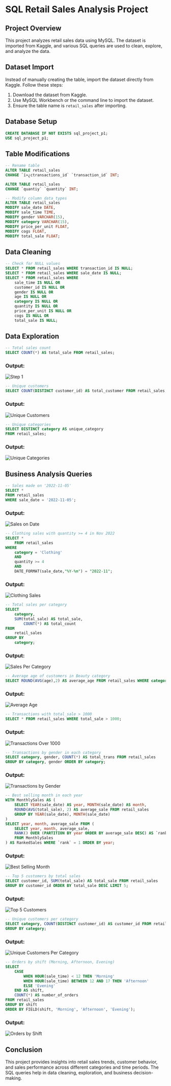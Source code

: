 # SQL Retail Sales Analysis Project

## Project Overview

This project analyzes retail sales data using MySQL. The dataset is imported from Kaggle, and various SQL queries are used to clean, explore, and analyze the data.

## Dataset Import

Instead of manually creating the table, import the dataset directly from Kaggle. Follow these steps:

1. Download the dataset from Kaggle.
2. Use MySQL Workbench or the command line to import the dataset.
3. Ensure the table name is `retail_sales` after importing.

## Database Setup

```sql
CREATE DATABASE IF NOT EXISTS sql_project_p1;
USE sql_project_p1;
```

## Table Modifications

```sql
-- Rename table
ALTER TABLE retail_sales
CHANGE `ï»¿ctransactions_id` `transaction_id` INT;

ALTER TABLE retail_sales
CHANGE `quantiy` `quantity` INT;

-- Modify column data types
ALTER TABLE retail_sales
MODIFY sale_date DATE,
MODIFY sale_time TIME,
MODIFY gender VARCHAR(15),
MODIFY category VARCHAR(15),
MODIFY price_per_unit FLOAT,
MODIFY cogs FLOAT,
MODIFY total_sale FLOAT;
```

## Data Cleaning

```sql
-- Check for NULL values
SELECT * FROM retail_sales WHERE transaction_id IS NULL;
SELECT * FROM retail_sales WHERE sale_date IS NULL;
SELECT * FROM retail_sales WHERE
    sale_time IS NULL OR
    customer_id IS NULL OR
    gender IS NULL OR
    age IS NULL OR
    category IS NULL OR
    quantity IS NULL OR
    price_per_unit IS NULL OR
    cogs IS NULL OR
    total_sale IS NULL;
```

## Data Exploration

```sql
-- Total sales count
SELECT COUNT(*) AS total_sale FROM retail_sales;
```

### Output:
![Step 1](https://github.com/mansi306/Mysql_retail_sale_Project_1/blob/main/Mysql_retail_sale_Project_1/screenshots/s1.png)

```sql
-- Unique customers
SELECT COUNT(DISTINCT customer_id) AS total_customer FROM retail_sales;

```

### Output:
![Unique Customers](https://raw.githubusercontent.com/mansi306/Mysql_retail_sale_Project_1/refs/heads/main/Mysql_retail_sale_Project_1/screenshots/s2.png)

```sql
-- Unique categories
SELECT DISTINCT category AS unique_category
FROM retail_sales;

```

### Output:
![Unique Categories](https://raw.githubusercontent.com/mansi306/Mysql_retail_sale_Project_1/refs/heads/main/Mysql_retail_sale_Project_1/screenshots/s3.png)

## Business Analysis Queries

```sql
-- Sales made on '2022-11-05'
SELECT *
FROM retail_sales
WHERE sale_date = '2022-11-05';

```

### Output:
![Sales on Date](https://raw.githubusercontent.com/mansi306/Mysql_retail_sale_Project_1/refs/heads/main/Mysql_retail_sale_Project_1/screenshots/s4.png)
```sql
-- Clothing sales with quantity >= 4 in Nov 2022
SELECT * 
	FROM retail_sales
WHERE 
	category = 'Clothing'
	AND 
	quantity >= 4
	AND 
	DATE_FORMAT(sale_date,"%Y-%m") = "2022-11";
```

### Output:
![Clothing Sales](https://raw.githubusercontent.com/mansi306/Mysql_retail_sale_Project_1/refs/heads/main/Mysql_retail_sale_Project_1/screenshots/s5.png)

```sql
-- Total sales per category
SELECT 
	category,
	SUM(total_sale) AS total_sale, 
       	COUNT(*) AS total_count
FROM
	retail_sales
GROUP BY 
	category;

```

### Output:
![Sales Per Category](https://raw.githubusercontent.com/mansi306/Mysql_retail_sale_Project_1/refs/heads/main/Mysql_retail_sale_Project_1/screenshots/s6.png)
```sql
-- Average age of customers in Beauty category
SELECT ROUND(AVG(age),2) AS average_age FROM retail_sales WHERE category = 'Beauty';
```

### Output:
![Average Age](https://raw.githubusercontent.com/mansi306/Mysql_retail_sale_Project_1/main/screenshots/s8.png)

```sql
-- Transactions with total_sale > 1000
SELECT * FROM retail_sales WHERE total_sale > 1000;
```

### Output:
![Transactions Over 1000](https://raw.githubusercontent.com/mansi306/Mysql_retail_sale_Project_1/main/screenshots/s9.png)

```sql
-- Transactions by gender in each category
SELECT category, gender, COUNT(*) AS total_trans FROM retail_sales
GROUP BY category, gender ORDER BY category;
```

### Output:
![Transactions by Gender](https://raw.githubusercontent.com/mansi306/Mysql_retail_sale_Project_1/main/screenshots/s10.png)

```sql
-- Best selling month in each year
WITH MonthlySales AS (
    SELECT YEAR(sale_date) AS year, MONTH(sale_date) AS month,
    ROUND(AVG(total_sale), 2) AS average_sale FROM retail_sales
    GROUP BY YEAR(sale_date), MONTH(sale_date)
)
SELECT year, month, average_sale FROM (
    SELECT year, month, average_sale,
    RANK() OVER (PARTITION BY year ORDER BY average_sale DESC) AS `rank`
    FROM MonthlySales
) AS RankedSales WHERE `rank` = 1 ORDER BY year;
```

### Output:
![Best Selling Month](https://raw.githubusercontent.com/mansi306/Mysql_retail_sale_Project_1/main/screenshots/s11.png)

```sql
-- Top 5 customers by total sales
SELECT customer_id, SUM(total_sale) AS total_sale FROM retail_sales
GROUP BY customer_id ORDER BY total_sale DESC LIMIT 5;
```

### Output:
![Top 5 Customers](https://raw.githubusercontent.com/mansi306/Mysql_retail_sale_Project_1/main/screenshots/s12.png)

```sql
-- Unique customers per category
SELECT category, COUNT(DISTINCT customer_id) AS customer_id FROM retail_sales
GROUP BY category;
```

### Output:
![Unique Customers Per Category](https://raw.githubusercontent.com/mansi306/Mysql_retail_sale_Project_1/main/screenshots/s13.png)

```sql
-- Orders by shift (Morning, Afternoon, Evening)
SELECT
    CASE
        WHEN HOUR(sale_time) < 12 THEN 'Morning'
        WHEN HOUR(sale_time) BETWEEN 12 AND 17 THEN 'Afternoon'
        ELSE 'Evening'
    END AS shift,
    COUNT(*) AS number_of_orders
FROM retail_sales
GROUP BY shift
ORDER BY FIELD(shift, 'Morning', 'Afternoon', 'Evening');
```

### Output:
![Orders by Shift](https://raw.githubusercontent.com/mansi306/Mysql_retail_sale_Project_1/main/screenshots/s14.png)

## Conclusion

This project provides insights into retail sales trends, customer behavior, and sales performance across different categories and time periods. The SQL queries help in data cleaning, exploration, and business decision-making.

